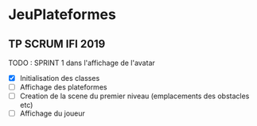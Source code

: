 # JeuPlateformes

## TP SCRUM IFI 2019

TODO : SPRINT 1 dans l'affichage de l'avatar
- [x] Initialisation des classes
- [ ] Affichage des plateformes
- [ ] Creation de la scene du premier niveau (emplacements des obstacles etc)
- [ ] Affichage du joueur
